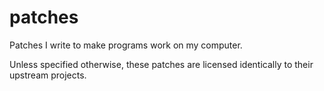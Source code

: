 # patches
Patches I write to make programs work on my computer.

Unless specified otherwise, these patches are licensed identically to their upstream projects.
